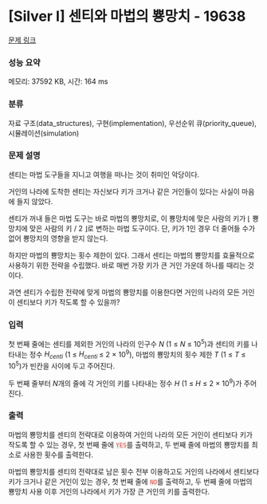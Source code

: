 # [Silver I] 센티와 마법의 뿅망치 - 19638 

[문제 링크](https://www.acmicpc.net/problem/19638) 

### 성능 요약

메모리: 37592 KB, 시간: 164 ms

### 분류

자료 구조(data_structures), 구현(implementation), 우선순위 큐(priority_queue), 시뮬레이션(simulation)

### 문제 설명

<p>센티는 마법 도구들을 지니고 여행을 떠나는 것이 취미인 악당이다.</p>

<p>거인의 나라에 도착한 센티는 자신보다 키가 크거나 같은 거인들이 있다는 사실이 마음에 들지 않았다.</p>

<p>센티가 꺼내 들은 마법 도구는 바로 마법의 뿅망치로, 이 뿅망치에 맞은 사람의 키가 ⌊ 뿅망치에 맞은 사람의 키 / 2 ⌋로 변하는 마법 도구이다. 단, 키가 1인 경우 더 줄어들 수가 없어 뿅망치의 영향을 받지 않는다.</p>

<p>하지만 마법의 뿅망치는 횟수 제한이 있다. 그래서 센티는 마법의 뿅망치를 효율적으로 사용하기 위한 전략을 수립했다. 바로 매번 가장 키가 큰 거인 가운데 하나를 때리는 것이다.</p>

<p>과연 센티가 수립한 전략에 맞게 마법의 뿅망치를 이용한다면 거인의 나라의 모든 거인이 센티보다 키가 작도록 할 수 있을까?</p>

### 입력 

 <p>첫 번째 줄에는 센티를 제외한 거인의 나라의 인구수 <em>N</em> (1 ≤ <em>N</em> ≤ 10<sup>5</sup>)과 센티의 키를 나타내는 정수 <em>H<sub>centi</sub></em> (1 ≤ <em>H<sub>centi </sub></em>≤ 2 × 10<sup>9</sup>), 마법의 뿅망치의 횟수 제한 <em>T</em> (1 ≤ <em>T</em> ≤ 10<sup>5</sup>)가 빈칸을 사이에 두고 주어진다. </p>

<p>두 번째 줄부터 <em>N</em>개의 줄에 각 거인의 키를 나타내는 정수 <em>H</em> (1 ≤ <em>H</em> ≤ 2 × 10<sup>9</sup>)가 주어진다.</p>

### 출력 

 <p>마법의 뿅망치를 센티의 전략대로 이용하여 거인의 나라의 모든 거인이 센티보다 키가 작도록 할 수 있는 경우, 첫 번째 줄에 <span style="color:#e74c3c;"><code><span style="background-color:#ecf0f1;">YES</span></code></span>를 출력하고, 두 번째 줄에 마법의 뿅망치를 최소로 사용한 횟수를 출력한다.</p>

<p>마법의 뿅망치를 센티의 전략대로 남은 횟수 전부 이용하고도 거인의 나라에서 센티보다 키가 크거나 같은 거인이 있는 경우, 첫 번째 줄에 <span style="color:#e74c3c;"><code><span style="background-color:#ecf0f1;">NO</span></code></span>를 출력하고, 두 번째 줄에 마법의 뿅망치 사용 이후 거인의 나라에서 키가 가장 큰 거인의 키를 출력한다.</p>

